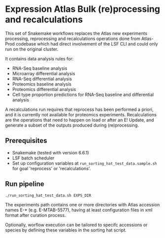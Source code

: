# Expression Atlas Bulk (re)processing and recalculations

This set of Snakemake workflows replaces the Atlas new experiments processing, reprocessing and recalculations operations done from Atlas-Prod codebase which had direct involvement of the LSF CLI and could only run on the original cluster. 

It contains data analysis rules for:
- RNA-Seq baseline analysis
- Microarray differential analysis
- RNA-Seq differential analysis
- Proteomics baseline analysis
- Proteomics differential analysis
- Cell type proportion predictions for RNA-Seq baseline and differential analysis

A recalculations run requires that reprocess has been performed a priori, and it is currently not available for proteomics experiments. Recalculations are the operations that need to happen on load or after an E! Update, and generate a subset of the outputs produced during (re)processing.

## Prerequisites

 * Snakemake (tested with version 6.6.1)
 * LSF batch scheduler
 * Set up configuration variables at `run_sorting_hat_test_data.sample.sh` for goal 'reprocess' or 'recalculations'.

## Run pipeline

```
./run_sorting_hat_test_data.sh EXPS_DIR
```

The experiments path contains one or more directories with Atlas accession names E-* (e.g. E-MTAB-5577), having at least configuration files in xml format after curation process.

Optionally, worflow execution can be tailored to specifc accessions or species by defining these variables in the sorting hat script.
